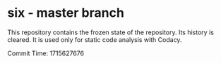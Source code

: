 # six - master branch

This repository contains the frozen state of the repository.
Its history is cleared. It is used only for static code
analysis with Codacy.

Commit Time: 1715627676
